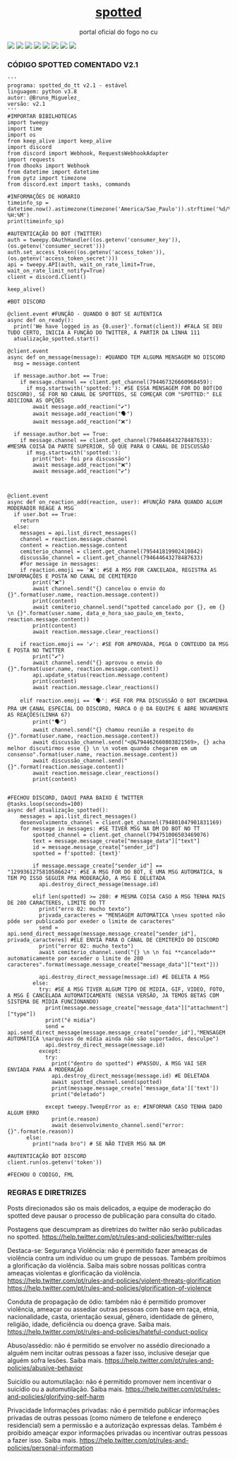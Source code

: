 <h1 align="center">
    <a href="https://twitter.com/Spotted_do_tt">spotted</a>
</h1>
<p align="center">portal oficial do fogo no cu</p>

[![](https://img.shields.io/discord/794297088246153246?color=7289da&label=Discord&logo=Discord&style=for-the-badge)](https://discord.gg/fHaMSAKsg7)
[![](https://img.shields.io/static/v1?label=project%20version&message=v5.6&color=sucess&style=for-the-badge)](https://github.com/apatacadof/spotted/blob/main/spotted_v2.py)
[![](https://img.shields.io/github/license/apatacadof/spotted?logo=&style=for-the-badge)](https://raw.githubusercontent.com/apatacadof/spotted/7a1142bd2d2aef7e32b69a8038080377b415d953/LICENSE)
[![](https://img.shields.io/static/v1?label=pyhon&message=3.9&logo=python&color=informational&style=for-the-badge)](https://www.python.org/)
[![](https://img.shields.io/static/v1?label=project&message=stable&color=green&style=for-the-badge)](https://github.com/apatacadof/spotted/blob/main/spotted.py)
[![](https://img.shields.io/uptimerobot/status/m786806468-a734c9b76f9e14caac6270ec?style=for-the-badge)]()
[![](https://img.shields.io/uptimerobot/ratio/7/m786806468-a734c9b76f9e14caac6270ec?style=for-the-badge)]()
[![](https://img.shields.io/uptimerobot/ratio/m786806468-a734c9b76f9e14caac6270ec?label=uptime%20last%2030%20days&style=for-the-badge)]()


### CÓDIGO SPOTTED COMENTADO V2.1
```
'''
programa: spotted_do_tt v2.1 - estável
linguagem: python v3.8
autor: @Bruno_Miguelez_
versão: v2.1
'''
#IMPORTAR BIBILHOTECAS
import tweepy
import time
import os
from keep_alive import keep_alive
import discord
from discord import Webhook, RequestsWebhookAdapter
import requests
from dhooks import Webhook
from datetime import datetime
from pytz import timezone
from discord.ext import tasks, commands

#INFORMAÇÕES DE HORARIO
timeinfo_sp = datetime.now().astimezone(timezone('America/Sao_Paulo')).strftime('%d/%m/%Y %H:%M')
print(timeinfo_sp)

#AUTENTICAÇÃO DO BOT (TWITTER)
auth = tweepy.OAuthHandler((os.getenv('consumer_key')),(os.getenv('consumer_secret')))
auth.set_access_token((os.getenv('access_token')),(os.getenv('access_token_secret')))
api = tweepy.API(auth, wait_on_rate_limit=True, wait_on_rate_limit_notify=True)
client = discord.Client()

keep_alive()

#BOT DISCORD

@client.event #FUNÇÃO - QUANDO O BOT SE AUTENTICA
async def on_ready():
  print('We have logged in as {0.user}'.format(client)) #FALA SE DEU TUDO CERTO, INICIA A FUNÇÃO DO TWITTER, A PARTIR DA LINHA 111
  atualização_spotted.start()

@client.event
async def on_message(message): #QUANDO TEM ALGUMA MENSAGEM NO DISCORD
  msg = message.content

  if message.author.bot == True:
    if message.channel == client.get_channel(794467326660968459):
      if msg.startswith('spotted:'): #SE ESSA MENSAGEM FOR DO BOT(DO DISCORD), SE FOR NO CANAL DE SPOTTEDS, SE COMEÇAR COM "SPOTTED:" ELE ADICIONA AS OPÇÕES 
        await message.add_reaction("✔️")
        await message.add_reaction("🗣️")
        await message.add_reaction("❌")

  if message.author.bot == True:
    if message.channel == client.get_channel(794644643278487633): #MESMA COISA DA PARTE SUPERIOR, SÓ QUE PARA O CANAL DE DISCUSSÃO
      if msg.startswith('spotted:'):
        print("bot- foi pra discussão")
        await message.add_reaction("❌")
        await message.add_reaction("✔️")

    

@client.event
async def on_reaction_add(reaction, user): #FUNÇÃO PARA QUANDO ALGUM MODERADIR REAGE A MSG
  if user.bot == True:
    return
  else:
    messages = api.list_direct_messages()
    channel = reaction.message.channel
    content = reaction.message.content
    cemiterio_channel = client.get_channel(795441819902410842)
    discussão_channel = client.get_channel(794644643278487633)
    #for message in messages:
    if reaction.emoji == '❌': #SE A MSG FOR CANCELADA, REGISTRA AS INFORMAÇÕES E POSTA NO CANAL DE CEMITÉRIO
        print("❌")
        await channel.send("{} cancelou o envio do {}".format(user.name, reaction.message.content))
        print(content)
        await cemiterio_channel.send("spotted cancelado por {}, em {} \n {}".format(user.name, data_e_hora_sao_paulo_em_texto, reaction.message.content))
        print(content)
        await reaction.message.clear_reactions()
      
    if reaction.emoji == '✔️': #SE FOR APROVADA, PEGA O CONTEUDO DA MSG E POSTA NO TWITTER
        print("✔️")     
        await channel.send("{} aprovou o envio do {}".format(user.name, reaction.message.content))
        api.update_status(reaction.message.content)
        print(content)
        await reaction.message.clear_reactions()

    elif reaction.emoji == '🗣️': #SE FOR PRA DISCUSSÃO O BOT ENCAMINHA PRA UM CANAL ESPECIAL DO DISCORD, MARCA O @ DA EQUIPE E ABRE NOVAMENTE AS REAÇÕES(LINHA 67)
        print("🗣️")
        await channel.send("{} chamou reunião a respeito do {}".format(user.name, reaction.message.content))
        await discussão_channel.send("<@&794462660803821569>, {} acha melhor discutirmos esse {} \n \n votem quando chegarem em um consenso".format(user.name, reaction.message.content))
        await discussão_channel.send("{}".format(reaction.message.content))
        await reaction.message.clear_reactions()
        print(content)
    
    
#FECHOU DISCORD, DAQUI PARA BAIXO É TWITTER
@tasks.loop(seconds=100)
async def atualização_spotted():
    messages = api.list_direct_messages()
    desenvolvimento_channel = client.get_channel(794801047901831169)
    for message in messages: #SE TIVER MSG NA DM DO BOT NO TT
        spotted_channel = client.get_channel(794751006503469076)
        text = message.message_create["message_data"]["text"]
        id = message.message_create["sender_id"]
        spotted = f'spotted: {text}'

        if message.message_create["sender_id"] == "1299361275810586624": #SE A MSG FOR DO BOT, É UMA MSG AUTOMATICA, N TEM PQ ISSO SEGUIR PRA MODERAÇÃO, A MSG É DELETADA
          api.destroy_direct_message(message.id)

        elif len(spotted) >= 280: # MESMA COISA CASO A MSG TENHA MAIS DE 280 CARACTERES, LIMITE DO TT
          print("erro 02: mucho texto")
          privada_caracteres = "MENSAGEM AUTOMÁTICA \nseu spotted não pôde ser publicado por exeder o limite de caracteres"
          send = api.send_direct_message(message.message_create["sender_id"], privada_caracteres) #ELE ENVIA PARA O CANAL DE CEMITERIO DO DISCORD
          print("error 02: mucho texto")
          await cemiterio_channel.send("{} \n \n foi **cancelado** automaticamente por exceder o limite de 280 caracteres".format(message.message_create["message_data"]["text"]))

          api.destroy_direct_message(message.id) #E DELETA A MSG
        else:
          try: #SE A MSG TIVER ALGUM TIPO DE MIDIA, GIF, VIDEO, FOTO, A MSG É CANCELADA AUTOMATICAMENTE (NESSA VERSÃO, JA TEMOS BETAS COM SISTEMA DE MIDIA FUNCIONANDO)
            print(message.message_create["message_data"]["attachment"]["type"])
            print("é midia")
            send = api.send_direct_message(message.message_create["sender_id"],"MENSAGEM AUTOMÁTICA \narquivos de mídia ainda não são suportados, desculpe")
            api.destroy_direct_message(message.id)
          except:
            try:
              print("dentro do spotted") #PASSOU, A MSG VAI SER ENVIADA PARA A MODERAÇÃO
              api.destroy_direct_message(message.id) #E DELETADA
              await spotted_channel.send(spotted)
              print(message.message_create['message_data']['text'])
              print("deletado")

            except tweepy.TweepError as e: #INFORMAR CASO TENHA DADO ALGUM ERRO
              print(e.reason)
              await desenvolvimento_channel.send("error: {}".format(e.reason))
      else:
        print("nada bro") # SE NÃO TIVER MSG NA DM

#AUTENTICAÇÃO BOT DISCORD
client.run(os.getenv('token'))

#FECHOU O CODIGO, FML
```
### REGRAS E DIRETRIZES
Posts direcionados são os mais delicados, a equipe de moderação do spotted deve pausar o processo de publicação para consulta do citado.

Postagens que descumpram as diretrizes do twitter não serão publicadas no spotted. https://help.twitter.com/pt/rules-and-policies/twitter-rules

Destaca-se:
Segurança
Violência: não é permitido fazer ameaças de violência contra um indivíduo ou um grupo de pessoas. Também proibimos a glorificação da violência. Saiba mais sobre nossas políticas contra ameaças violentas e glorificação da violência. 
https://help.twitter.com/pt/rules-and-policies/violent-threats-glorification
https://help.twitter.com/pt/rules-and-policies/glorification-of-violence

Conduta de propagação de ódio: também não é permitido promover violência, ameaçar ou assediar outras pessoas com base em raça, etnia, nacionalidade, casta, orientação sexual, gênero, identidade de gênero, religião, idade, deficiência ou doença grave. Saiba mais. 
https://help.twitter.com/pt/rules-and-policies/hateful-conduct-policy

Abuso/assédio: não é permitido se envolver no assédio direcionado a alguém nem incitar outras pessoas a fazer isso, inclusive desejar que alguém sofra lesões. Saiba mais.
https://help.twitter.com/pt/rules-and-policies/abusive-behavior

Suicídio ou automutilação: não é permitido promover nem incentivar o suicídio ou a automutilação. Saiba mais.
https://help.twitter.com/pt/rules-and-policies/glorifying-self-harm

Privacidade
Informações privadas: não é permitido publicar informações privadas de outras pessoas (como número de telefone e endereço residencial) sem a permissão e a autorização expressas delas. Também é proibido ameaçar expor informações privadas ou incentivar outras pessoas a fazer isso. Saiba mais.
https://help.twitter.com/pt/rules-and-policies/personal-information
